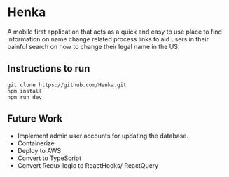 # Henka

A mobile first application that acts as a quick and easy to use place to find information on name change related process links to aid users in their painful search on how to change their legal name in the US.  

## Instructions to run

```
git clone https://github.com/Henka.git
npm install
npm run dev
```

## Future Work

- Implement admin user accounts for updating the database.
- Containerize
- Deploy to AWS
- Convert to TypeScript
- Convert Redux logic to ReactHooks/ ReactQuery
